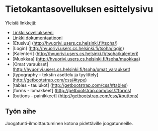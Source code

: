 # Tietokantasovelluksen esittelysivu

Yleisiä linkkejä:

* [Linkki sovellukseeni](http://hvuorivi.users.cs.helsinki.fi/tsoha/)
* [Linkki dokumentaatiooni](https://github.com/Hannav/Joogailmo/blob/master/doc/dokumentaatio.pdf)
* [Etusivu] (http://hvuorivi.users.cs.helsinki.fi/tsoha/)
* [Login] (http://hvuorivi.users.cs.helsinki.fi/tsoha/login)
* [Kalenteri] (http://hvuorivi.users.cs.helsinki.fi/tsoha/kalenteri)
* [Muokkaa] (http://hvuorivi.users.cs.helsinki.fi/tsoha/muokkaa)
* [Omat varaukset] (http://hvuorivi.users.cs.helsinki.fi/tsoha/omat_varaukset)
* [typography - tekstin asettelu ja tyylittely] (http://getbootstrap.com/css/#type)
* [tables - taulukot] (http://getbootstrap.com/css/#tables)
* [forms - lomakkeet] (http://getbootstrap.com/css/#forms)
* [buttons - painikkeet] (http://getbootstrap.com/css/#buttons)

## Työn aihe

Joogatunti-ilmoittautuminen kotona pidettäville joogatunneille.
